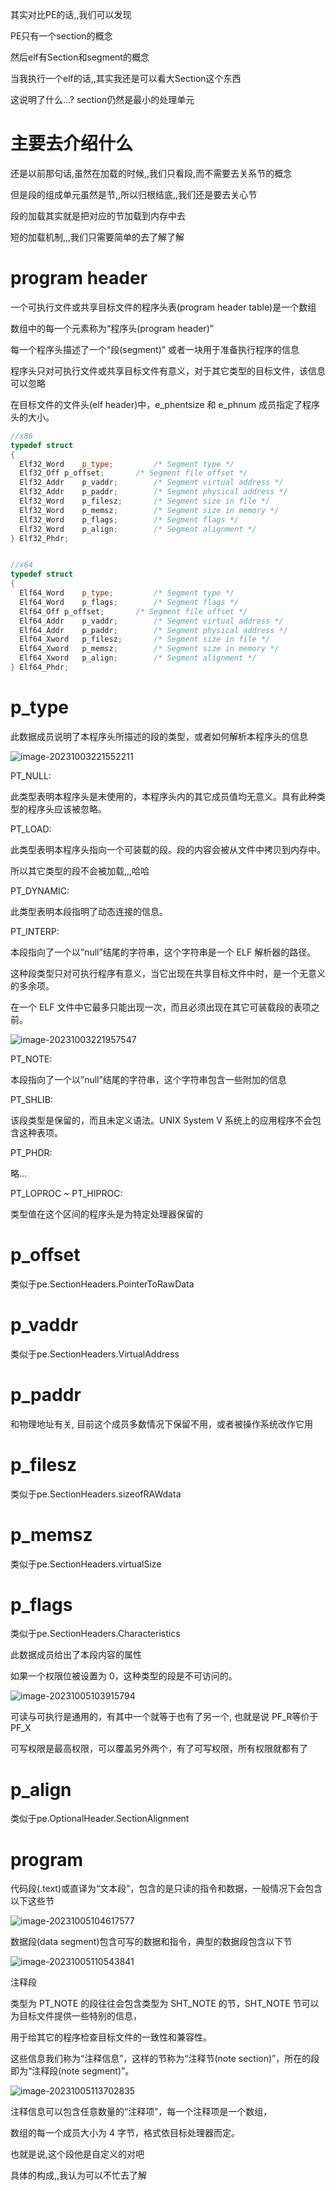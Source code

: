 

其实对比PE的话,,我们可以发现

PE只有一个section的概念

然后elf有Section和segment的概念

当我执行一个elf的话,,其实我还是可以看大Section这个东西

这说明了什么...? section仍然是最小的处理单元





# 主要去介绍什么



还是以前那句话,虽然在加载的时候,,我们只看段,而不需要去关系节的概念

但是段的组成单元虽然是节,,所以归根结底,,我们还是要去关心节



段的加载其实就是把对应的节加载到内存中去

短的加载机制,,,我们只需要简单的去了解了解



# program header



一个可执行文件或共享目标文件的程序头表(program header table)是一个数组

数组中的每一个元素称为“程序头(program header)”

每一个程序头描述了一个“段(segment)” 或者一块用于准备执行程序的信息



程序头只对可执行文件或共享目标文件有意义，对于其它类型的目标文件，该信息可以忽略



在目标文件的文件头(elf header)中，e_phentsize 和 e_phnum 成员指定了程序头的大小。







````c++
//x86
typedef struct
{
  Elf32_Word	p_type;			/* Segment type */
  Elf32_Off	p_offset;		/* Segment file offset */
  Elf32_Addr	p_vaddr;		/* Segment virtual address */
  Elf32_Addr	p_paddr;		/* Segment physical address */
  Elf32_Word	p_filesz;		/* Segment size in file */
  Elf32_Word	p_memsz;		/* Segment size in memory */
  Elf32_Word	p_flags;		/* Segment flags */
  Elf32_Word	p_align;		/* Segment alignment */
} Elf32_Phdr;


//x64
typedef struct
{
  Elf64_Word	p_type;			/* Segment type */
  Elf64_Word	p_flags;		/* Segment flags */
  Elf64_Off	p_offset;		/* Segment file offset */
  Elf64_Addr	p_vaddr;		/* Segment virtual address */
  Elf64_Addr	p_paddr;		/* Segment physical address */
  Elf64_Xword	p_filesz;		/* Segment size in file */
  Elf64_Xword	p_memsz;		/* Segment size in memory */
  Elf64_Xword	p_align;		/* Segment alignment */
} Elf64_Phdr;
````



# p_type

此数据成员说明了本程序头所描述的段的类型，或者如何解析本程序头的信息

![image-20231003221552211](img/image-20231003221552211.png)

PT_NULL:

此类型表明本程序头是未使用的，本程序头内的其它成员值均无意义。具有此种类型的程序头应该被忽略。



PT_LOAD:

此类型表明本程序头指向一个可装载的段。段的内容会被从文件中拷贝到内存中。

所以其它类型的段不会被加载,,,哈哈



PT_DYNAMIC:

此类型表明本段指明了动态连接的信息。



PT_INTERP:

本段指向了一个以”null”结尾的字符串，这个字符串是一个 ELF 解析器的路径。

这种段类型只对可执行程序有意义，当它出现在共享目标文件中时，是一个无意义的多余项。

在一个 ELF 文件中它最多只能出现一次，而且必须出现在其它可装载段的表项之前。

![image-20231003221957547](img/image-20231003221957547.png)



PT_NOTE:

本段指向了一个以”null”结尾的字符串，这个字符串包含一些附加的信息



PT_SHLIB:

该段类型是保留的，而且未定义语法。UNIX System V 系统上的应用程序不会包含这种表项。



PT_PHDR:

略...

PT_LOPROC ~ PT_HIPROC:

类型值在这个区间的程序头是为特定处理器保留的



# p_offset

类似于pe.SectionHeaders.PointerToRawData

# p_vaddr



类似于pe.SectionHeaders.VirtualAddress



# p_paddr



和物理地址有关, 目前这个成员多数情况下保留不用，或者被操作系统改作它用



# p_filesz



类似于pe.SectionHeaders.sizeofRAWdata



# p_memsz



类似于pe.SectionHeaders.virtualSize



# p_flags



类似于pe.SectionHeaders.Characteristics

此数据成员给出了本段内容的属性

如果一个权限位被设置为 0，这种类型的段是不可访问的。

![image-20231005103915794](img/image-20231005103915794.png)

可读与可执行是通用的，有其中一个就等于也有了另一个, 也就是说 PF_R等价于PF_X

可写权限是最高权限，可以覆盖另外两个，有了可写权限，所有权限就都有了



# p_align

类似于pe.OptionalHeader.SectionAlignment

# program



代码段(.text)或直译为“文本段”，包含的是只读的指令和数据，一般情况下会包含以下这些节

![image-20231005104617577](img/image-20231005104617577.png)



数据段(data segment)包含可写的数据和指令，典型的数据段包含以下节

![image-20231005110543841](img/image-20231005110543841.png)



注释段

类型为 PT_NOTE 的段往往会包含类型为 SHT_NOTE 的节，SHT_NOTE 节可以为目标文件提供一些特别的信息，

用于给其它的程序检查目标文件的一致性和兼容性。

这些信息我们称为“注释信息”，这样的节称为“注释节(note section)”，所在的段即为“注释段(note segment)”。





![image-20231005113702835](img/image-20231005113702835.png)

注释信息可以包含任意数量的“注释项”，每一个注释项是一个数组，

数组的每一个成员大小为 4 字节，格式依目标处理器而定。

也就是说,这个段他是自定义的对吧

具体的构成,,我认为可以不忙去了解







